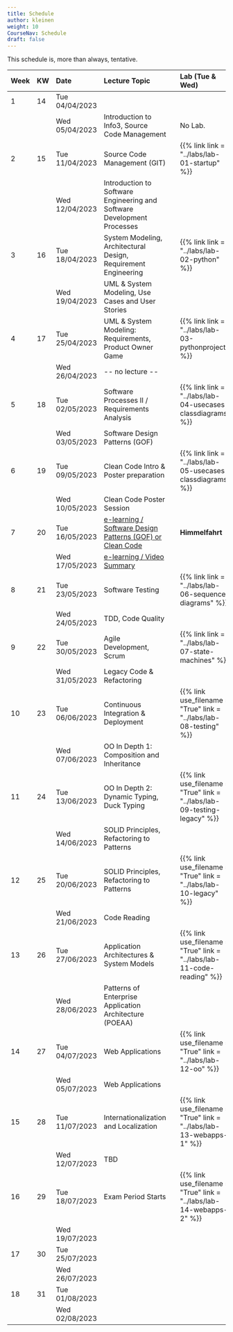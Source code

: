 ```yaml
---
title: Schedule
author: kleinen
weight: 10
CourseNav: Schedule
draft: false
---
```


This schedule is, more than always, tentative.

| Week | KW  | Date           | Lecture Topic                                                           |     | Lab (Tue & Wed)                                              |
| :--- | :-- | :------------- | :---------------------------------------------------------------------- | --- | :----------------------------------------------------------- |
| 1    | 14  | Tue 04/04/2023 |                                                                         |     |                                                              |
|      |     | Wed 05/04/2023 | Introduction to Info3, Source Code Management                           |     | No Lab.                                                      |
| 2    | 15  | Tue 11/04/2023 | Source Code Management (GIT)                                            |     | {{% link link = "../labs/lab-01-startup" %}}                 |
|      |     | Wed 12/04/2023 | Introduction to Software Engineering and Software Development Processes |     |                                                              |
| 3    | 16  | Tue 18/04/2023 | System Modeling, Architectural Design, Requirement Engineering          |     | {{% link  link = "../labs/lab-02-python" %}}                 |
|      |     | Wed 19/04/2023 | UML & System Modeling, Use Cases and User Stories                       |     |                                                              |
| 4    | 17  | Tue 25/04/2023 | UML & System Modeling: Requirements,  Product Owner Game                |     | {{% link  link = "../labs/lab-03-pythonproject" %}}          |
|      |     | Wed 26/04/2023 | -- no lecture --                                                        |     |                                                              |
| 5    | 18  | Tue 02/05/2023 | Software Processes  II / Requirements Analysis                          |     | {{% link  link = "../labs/lab-04-usecases-classdiagrams" %}} |
|      |     | Wed 03/05/2023 | Software Design Patterns (GOF)                                          |     |                                                              |
| 6    | 19  | Tue 09/05/2023 | Clean Code Intro &  Poster preparation                                  |     | {{% link  link = "../labs/lab-05-usecases-classdiagrams" %}} |
|      |     | Wed 10/05/2023 | Clean Code Poster Session                                               |     |                                                              |
| 7    | 20  | Tue 16/05/2023 | [e-learning / Software Design Patterns (GOF) or Clean Code](../material/e-learning-reviews/)                           |     | **Himmelfahrt**                                              |
|      |     | Wed 17/05/2023 | [e-learning / Video Summary](../material/e-learning-videos/)                                              |     |                                                              |
| 8    | 21  | Tue 23/05/2023 | Software Testing                                                        |     | {{% link  link = "../labs/lab-06-sequence-diagrams" %}}      |
|      |     | Wed 24/05/2023 | TDD, Code Quality                                                       |     |                                                              |
| 9    | 22  | Tue 30/05/2023 | Agile Development, Scrum                                                |     | {{% link  link = "../labs/lab-07-state-machines" %}}         |
|      |     | Wed 31/05/2023 | Legacy Code & Refactoring                                               |     |                                                              |
| 10   | 23  | Tue 06/06/2023 | Continuous Integration & Deployment                                     |     | {{% link use_filename = "True" link = "../labs/lab-08-testing" %}}                |
|      |     | Wed 07/06/2023 | OO In Depth 1: Composition and Inheritance                              |     |                                                              |
| 11   | 24  | Tue 13/06/2023 | OO In Depth 2: Dynamic Typing, Duck Typing                              |     | {{% link use_filename = "True" link = "../labs/lab-09-testing-legacy" %}}         |
|      |     | Wed 14/06/2023 | SOLID Principles, Refactoring to Patterns                               |     |                                                              |
| 12   | 25  | Tue 20/06/2023 | SOLID Principles, Refactoring to Patterns                               |     | {{% link use_filename = "True" link = "../labs/lab-10-legacy" %}}                 |
|      |     | Wed 21/06/2023 | Code Reading                                                            |     |                                                              |
| 13   | 26  | Tue 27/06/2023 | Application Architectures &  System Models                 |     | {{% link use_filename = "True" link = "../labs/lab-11-code-reading" %}}           |
|      |     | Wed 28/06/2023 | Patterns of Enterprise Application Architecture (POEAA)                 |     |                                                              |
| 14   | 27  | Tue 04/07/2023 | Web Applications                                                        |     | {{% link use_filename = "True" link = "../labs/lab-12-oo" %}}                     |
|      |     | Wed 05/07/2023 | Web Applications                                                        |     |                                                              |
| 15   | 28  | Tue 11/07/2023 | Internationalization and Localization                                   |     | {{% link use_filename = "True" link = "../labs/lab-13-webapps-1" %}}              |
|      |     | Wed 12/07/2023 | TBD                                                                     |     |                                                              |
| 16   | 29  | Tue 18/07/2023 | Exam Period Starts                                                      |     | {{% link use_filename = "True" link = "../labs/lab-14-webapps-2" %}}              |
|      |     | Wed 19/07/2023 |                                                                         |     |                                                              |
| 17   | 30  | Tue 25/07/2023 |                                                                         |     |                                                              |
|      |     | Wed 26/07/2023 |                                                                         |     |                                                              |
| 18   | 31  | Tue 01/08/2023 |                                                                         |     |                                                              |
|      |     | Wed 02/08/2023 |                                                                         |     |                                                              |




